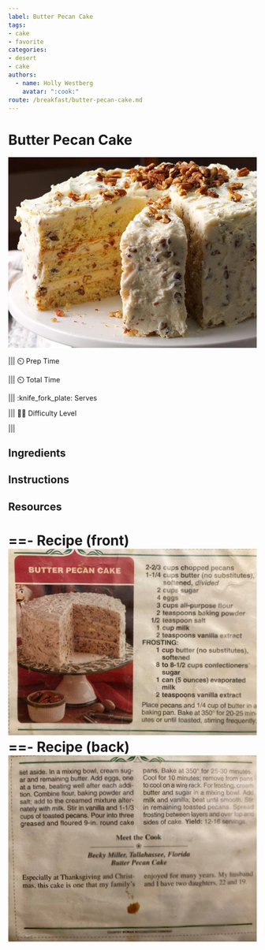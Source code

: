 ```yaml
---
label: Butter Pecan Cake
tags:
- cake
- favorite
categories:
- desert
- cake
authors:
  - name: Holly Westberg
    avatar: ":cook:"
route: /breakfast/butter-pecan-cake.md
---
```




# Butter Pecan Cake
![Also called baby shower cake by the Fulton family. Sweet, buttery, and nutty.](/static/banners/butter-pecan-cake.jpg)

||| :timer_clock: Prep Time
 
||| :timer_clock: Total Time

||| :knife_fork_plate: Serves

||| :cook: Difficulty Level

|||

## Ingredients

## Instructions

## Resources
==- Recipe (front)
![](/static/recipes/butter-pecan-cake-front.jpg)
==- Recipe (back)
![](/static/recipes/butter-pecan-cake-back.jpg)
===
